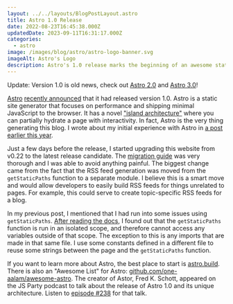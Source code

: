 ```yaml
---
layout: ../../layouts/BlogPostLayout.astro
title: Astro 1.0 Release
date: 2022-08-23T16:45:38.000Z
updatedDate: 2023-09-11T16:31:17.000Z
categories:
  - astro
image: /images/blog/astro/astro-logo-banner.svg
imageAlt: Astro's Logo
description: Astro's 1.0 release marks the beginning of an awesome static site generator.
---
```


Update: Version 1.0 is old news, check out [Astro 2.0](../astro-2-0-release/) and [Astro 3.0](../astro-3-0-release/)!

[Astro](../astro/) [recently announced](https://astro.build/blog/astro-1/) that it had released
version 1.0. Astro is a static site generator that focuses on performance and
shipping minimal JavaScript to the browser. It has a novel
["island architecture"](https://docs.astro.build/en/concepts/islands/)
where you can partially hydrate a page with interactivity.
In fact, Astro is the very thing generating this blog. I wrote about my initial
experience with Astro in [a post earlier this year](/blog/built-with-astro/).

Just a few days before the release, I started upgrading this website from v0.22
to the latest release candidate. The [migration guide](https://docs.astro.build/en/guides/upgrade-to/v1/)
was very thorough and I was able to avoid anything painful. The biggest change
came from the fact that the RSS feed generation was moved from the `getStaticPaths`
function to a separate module. I believe this is a smart move and would allow
developers to easily build RSS feeds for things unrelated to pages. For example,
this could serve to create topic-specific RSS feeds for a blog.

In my previous post, I mentioned that I had run into some issues using `getStaticPaths`.
[After reading the docs](https://docs.astro.build/en/reference/api-reference/#getstaticpaths),
I found out that the `getStaticPaths` function is run in an isolated scope, and
therefore cannot access any variables outside of that scope. The exception to this
is any imports that are made in that same file. I use some constants defined
in a different file to reuse some strings between the page and the `getStaticPaths`
function.

If you want to learn more about Astro, the best place to start is [astro.build](https://astro.build/).
There is also an "Awesome List" for Astro: [github.com/one-aalam/awesome-astro](https://github.com/one-aalam/awesome-astro).
The creator of Astor, Fred K. Schott, appeared on the JS Party podcast to talk
about the release of Astro 1.0 and its unique architecture. Listen to
[episode #238](https://changelog.com/jsparty/238) for that talk.
